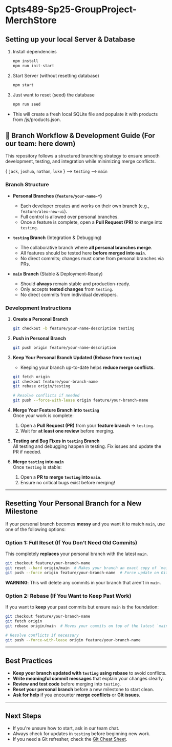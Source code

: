 # Cpts489-Sp25-GroupProject-MerchStore


## Setting up your local Server & Database

1. Install dependencies
    ```sh
    npm install
    npm run init-start
    ```

2. Start Server (without resetting database)
    ```sh
    npm start
    ```

3. Just want to reset (seed) the database
    ```sh
    npm run seed
    ```
  - This will create a fresh local SQLite file and populate it with products from /js/products.json.

## 🔄 Branch Workflow & Development Guide  (For our team: here down)

This repository follows a structured branching strategy to ensure smooth development, testing, and integration while minimizing merge conflicts.  

{ `jack`, `joshua`, `nathan`, `luke` } --> `testing` --> `main`

### **Branch Structure**  

- **Personal Branches (`feature/your-name-*`)**  
  - Each developer creates and works on their own branch (e.g., `feature/alex-new-ui`).  
  - Full control is allowed over personal branches.  
  - Once a feature is complete, open a **Pull Request (PR)** to merge into `testing`. 

- **`testing` Branch** (Integration & Debugging)  
  - The collaborative branch where **all personal branches merge**.  
  - All features should be tested here **before merged into `main`**.  
  - No direct commits; changes must come from personal branches via PRs.  

- **`main` Branch** (Stable & Deployment-Ready)  
  - Should **always** remain stable and production-ready.  
  - Only accepts **tested changes** from `testing`.  
  - No direct commits from individual developers.  

### **Development Instructions**  

1. **Create a Personal Branch**  
    ```sh
    git checkout -b feature/your-name-description testing
    ```

2. **Push in Personal Branch**  
    ```sh
    git push origin feature/your-name-description
    ```

3. **Keep Your Personal Branch Updated (Rebase from `testing`)**
     - Keeping your branch up-to-date helps **reduce merge conflicts**.
    
    ```sh
    git fetch origin
    git checkout feature/your-branch-name
    git rebase origin/testing
    
    # Resolve conflicts if needed
    git push --force-with-lease origin feature/your-branch-name
    ```

5. **Merge Your Feature Branch into `testing`**  
    Once your work is complete:
    1. Open a **Pull Request (PR)** from your **feature branch** → `testing`.  
    2. Wait for **at least one review** before merging.

6. **Testing and Bug Fixes in `testing` Branch**  
    All testing and debugging happen in testing.
    Fix issues and update the PR if needed.

7. **Merge `testing` into `main`**  
    Once `testing` is stable:
    1. Open a **PR to merge `testing` into `main`**.  
    2. Ensure no critical bugs exist before merging!  


---


## Resetting Your Personal Branch for a New Milestone

If your personal branch becomes **messy** and you want it to match `main`, use one of the following options:

### Option 1: Full Reset (If You Don’t Need Old Commits)
This completely **replaces** your personal branch with the latest `main`.  

```sh
git checkout feature/your-branch-name
git reset --hard origin/main  # Makes your branch an exact copy of `main`
git push --force origin feature/your-branch-name  # Force update on GitHub
```

**WARNING**: This will delete any commits in your branch that aren't in `main`.


### Option 2: Rebase (If You Want to Keep Past Work)
If you want to **keep** your past commits but ensure `main` is the foundation:

```sh
git checkout feature/your-branch-name
git fetch origin
git rebase origin/main  # Moves your commits on top of the latest `main`

# Resolve conflicts if necessary
git push --force-with-lease origin feature/your-branch-name
```


---  


## Best Practices
- **Keep your branch updated with `testing` using rebase** to avoid conflicts.  
- **Write meaningful commit messages** that explain your changes clearly.  
- **Review and test code** before merging into `testing`.  
- **Reset your personal branch** before a new milestone to start clean.  
- **Ask for help** if you encounter **merge conflicts** or **Git issues**. 


---  

 
## Next Steps
- If you're unsure how to start, ask in our team chat.
- Always check for updates in `testing` before beginning new work.
- If you need a Git refresher, check the [Git Cheat Sheet](https://education.github.com/git-cheat-sheet-education.pdf).
